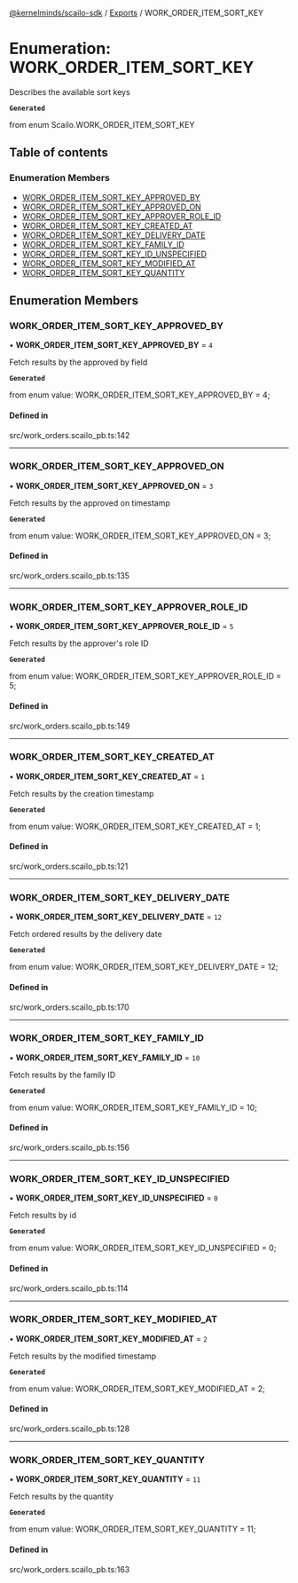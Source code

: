 [@kernelminds/scailo-sdk](../README.md) / [Exports](../modules.md) / WORK\_ORDER\_ITEM\_SORT\_KEY

# Enumeration: WORK\_ORDER\_ITEM\_SORT\_KEY

Describes the available sort keys

**`Generated`**

from enum Scailo.WORK_ORDER_ITEM_SORT_KEY

## Table of contents

### Enumeration Members

- [WORK\_ORDER\_ITEM\_SORT\_KEY\_APPROVED\_BY](WORK_ORDER_ITEM_SORT_KEY.md#work_order_item_sort_key_approved_by)
- [WORK\_ORDER\_ITEM\_SORT\_KEY\_APPROVED\_ON](WORK_ORDER_ITEM_SORT_KEY.md#work_order_item_sort_key_approved_on)
- [WORK\_ORDER\_ITEM\_SORT\_KEY\_APPROVER\_ROLE\_ID](WORK_ORDER_ITEM_SORT_KEY.md#work_order_item_sort_key_approver_role_id)
- [WORK\_ORDER\_ITEM\_SORT\_KEY\_CREATED\_AT](WORK_ORDER_ITEM_SORT_KEY.md#work_order_item_sort_key_created_at)
- [WORK\_ORDER\_ITEM\_SORT\_KEY\_DELIVERY\_DATE](WORK_ORDER_ITEM_SORT_KEY.md#work_order_item_sort_key_delivery_date)
- [WORK\_ORDER\_ITEM\_SORT\_KEY\_FAMILY\_ID](WORK_ORDER_ITEM_SORT_KEY.md#work_order_item_sort_key_family_id)
- [WORK\_ORDER\_ITEM\_SORT\_KEY\_ID\_UNSPECIFIED](WORK_ORDER_ITEM_SORT_KEY.md#work_order_item_sort_key_id_unspecified)
- [WORK\_ORDER\_ITEM\_SORT\_KEY\_MODIFIED\_AT](WORK_ORDER_ITEM_SORT_KEY.md#work_order_item_sort_key_modified_at)
- [WORK\_ORDER\_ITEM\_SORT\_KEY\_QUANTITY](WORK_ORDER_ITEM_SORT_KEY.md#work_order_item_sort_key_quantity)

## Enumeration Members

### WORK\_ORDER\_ITEM\_SORT\_KEY\_APPROVED\_BY

• **WORK\_ORDER\_ITEM\_SORT\_KEY\_APPROVED\_BY** = ``4``

Fetch results by the approved by field

**`Generated`**

from enum value: WORK_ORDER_ITEM_SORT_KEY_APPROVED_BY = 4;

#### Defined in

src/work_orders.scailo_pb.ts:142

___

### WORK\_ORDER\_ITEM\_SORT\_KEY\_APPROVED\_ON

• **WORK\_ORDER\_ITEM\_SORT\_KEY\_APPROVED\_ON** = ``3``

Fetch results by the approved on timestamp

**`Generated`**

from enum value: WORK_ORDER_ITEM_SORT_KEY_APPROVED_ON = 3;

#### Defined in

src/work_orders.scailo_pb.ts:135

___

### WORK\_ORDER\_ITEM\_SORT\_KEY\_APPROVER\_ROLE\_ID

• **WORK\_ORDER\_ITEM\_SORT\_KEY\_APPROVER\_ROLE\_ID** = ``5``

Fetch results by the approver's role ID

**`Generated`**

from enum value: WORK_ORDER_ITEM_SORT_KEY_APPROVER_ROLE_ID = 5;

#### Defined in

src/work_orders.scailo_pb.ts:149

___

### WORK\_ORDER\_ITEM\_SORT\_KEY\_CREATED\_AT

• **WORK\_ORDER\_ITEM\_SORT\_KEY\_CREATED\_AT** = ``1``

Fetch results by the creation timestamp

**`Generated`**

from enum value: WORK_ORDER_ITEM_SORT_KEY_CREATED_AT = 1;

#### Defined in

src/work_orders.scailo_pb.ts:121

___

### WORK\_ORDER\_ITEM\_SORT\_KEY\_DELIVERY\_DATE

• **WORK\_ORDER\_ITEM\_SORT\_KEY\_DELIVERY\_DATE** = ``12``

Fetch ordered results by the delivery date

**`Generated`**

from enum value: WORK_ORDER_ITEM_SORT_KEY_DELIVERY_DATE = 12;

#### Defined in

src/work_orders.scailo_pb.ts:170

___

### WORK\_ORDER\_ITEM\_SORT\_KEY\_FAMILY\_ID

• **WORK\_ORDER\_ITEM\_SORT\_KEY\_FAMILY\_ID** = ``10``

Fetch results by the family ID

**`Generated`**

from enum value: WORK_ORDER_ITEM_SORT_KEY_FAMILY_ID = 10;

#### Defined in

src/work_orders.scailo_pb.ts:156

___

### WORK\_ORDER\_ITEM\_SORT\_KEY\_ID\_UNSPECIFIED

• **WORK\_ORDER\_ITEM\_SORT\_KEY\_ID\_UNSPECIFIED** = ``0``

Fetch results by id

**`Generated`**

from enum value: WORK_ORDER_ITEM_SORT_KEY_ID_UNSPECIFIED = 0;

#### Defined in

src/work_orders.scailo_pb.ts:114

___

### WORK\_ORDER\_ITEM\_SORT\_KEY\_MODIFIED\_AT

• **WORK\_ORDER\_ITEM\_SORT\_KEY\_MODIFIED\_AT** = ``2``

Fetch results by the modified timestamp

**`Generated`**

from enum value: WORK_ORDER_ITEM_SORT_KEY_MODIFIED_AT = 2;

#### Defined in

src/work_orders.scailo_pb.ts:128

___

### WORK\_ORDER\_ITEM\_SORT\_KEY\_QUANTITY

• **WORK\_ORDER\_ITEM\_SORT\_KEY\_QUANTITY** = ``11``

Fetch results by the quantity

**`Generated`**

from enum value: WORK_ORDER_ITEM_SORT_KEY_QUANTITY = 11;

#### Defined in

src/work_orders.scailo_pb.ts:163

